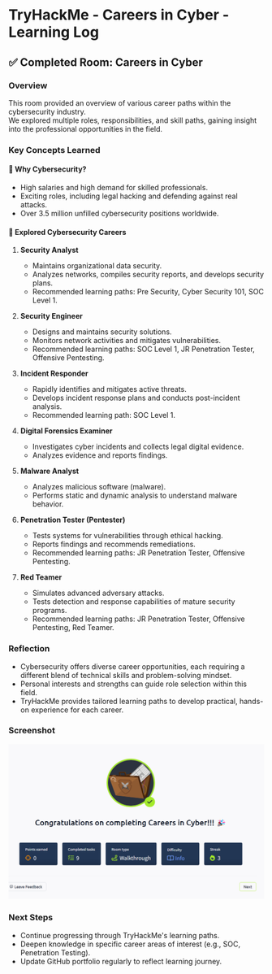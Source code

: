 # TryHackMe - Careers in Cyber - Learning Log

## ✅ Completed Room: Careers in Cyber

### Overview
This room provided an overview of various career paths within the cybersecurity industry.  
We explored multiple roles, responsibilities, and skill paths, gaining insight into the professional opportunities in the field.

### Key Concepts Learned

#### 🚀 Why Cybersecurity?
- High salaries and high demand for skilled professionals.
- Exciting roles, including legal hacking and defending against real attacks.
- Over 3.5 million unfilled cybersecurity positions worldwide.

#### 🧩 Explored Cybersecurity Careers

1. **Security Analyst**
   - Maintains organizational data security.
   - Analyzes networks, compiles security reports, and develops security plans.
   - Recommended learning paths: Pre Security, Cyber Security 101, SOC Level 1.

2. **Security Engineer**
   - Designs and maintains security solutions.
   - Monitors network activities and mitigates vulnerabilities.
   - Recommended learning paths: SOC Level 1, JR Penetration Tester, Offensive Pentesting.

3. **Incident Responder**
   - Rapidly identifies and mitigates active threats.
   - Develops incident response plans and conducts post-incident analysis.
   - Recommended learning path: SOC Level 1.

4. **Digital Forensics Examiner**
   - Investigates cyber incidents and collects legal digital evidence.
   - Analyzes evidence and reports findings.

5. **Malware Analyst**
   - Analyzes malicious software (malware).
   - Performs static and dynamic analysis to understand malware behavior.

6. **Penetration Tester (Pentester)**
   - Tests systems for vulnerabilities through ethical hacking.
   - Reports findings and recommends remediations.
   - Recommended learning paths: JR Penetration Tester, Offensive Pentesting.

7. **Red Teamer**
   - Simulates advanced adversary attacks.
   - Tests detection and response capabilities of mature security programs.
   - Recommended learning paths: JR Penetration Tester, Offensive Pentesting, Red Teamer.

### Reflection
- Cybersecurity offers diverse career opportunities, each requiring a different blend of technical skills and problem-solving mindset.
- Personal interests and strengths can guide role selection within this field.
- TryHackMe provides tailored learning paths to develop practical, hands-on experience for each career.

### Screenshot
![Careers in Cyber Completed](./careers-in-cyber.png)

### Next Steps
- Continue progressing through TryHackMe's learning paths.
- Deepen knowledge in specific career areas of interest (e.g., SOC, Penetration Testing).
- Update GitHub portfolio regularly to reflect learning journey.

